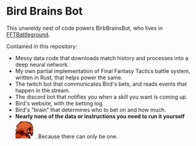 # Bird Brains Bot

This unwieldy nest of code powers BirbBrainsBot, who lives in [FFTBattleground](https://www.twitch.tv/fftbattleground).  

Contained in this repository:

* Messy data code that downloads match history and processes into a deep neural network.
* My own partial implementation of Final Fantasy Tactics battle system, written in Rust, that helps power the same.
* The twitch bot that communicates Bird's bets, and reads events that happen in the stream.
* The discord bot that notifies you when a skill you want is coming up.
* Bird's website, with the betting log.
* Bird's "brain" that determines who to bet on and how much.
* __Nearly none of the data or instructions you need to run it yourself__ ![](data/icon.png). Because there can only be one.

